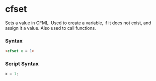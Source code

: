 # cfset

Sets a value in CFML. Used to create a variable, if it
 does not exist, and assign it a value. Also used to call
 functions.

### Syntax

```html
<cfset x = 1>
```

### Script Syntax

```javascript
x = 1;
```
